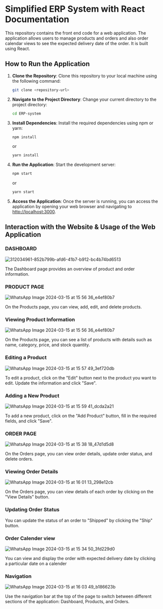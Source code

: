 # Simplified ERP System with React Documentation

This repository contains the front end code for a web application. The application allows users to manage products and orders and also order calendar views to see the expected delivery date of the order. It is built using React.

## How to Run the Application

1. **Clone the Repository**: Clone this repository to your local machine using the following command:

   ```bash
   git clone <repository-url>
   ```

2. **Navigate to the Project Directory**: Change your current directory to the project directory:

   ```bash
   cd ERP-system
   ```

3. **Install Dependencies**: Install the required dependencies using npm or yarn:

   ```bash
   npm install
   ```

   or

   ```bash
   yarn install
   ```

4. **Run the Application**: Start the development server:

   ```bash
   npm start
   ```

   or

   ```bash
   yarn start
   ```

5. **Access the Application**: Once the server is running, you can access the application by opening your web browser and navigating to [http://localhost:3000](http://localhost:3000).

## Interaction with the Website & Usage of the Web Application

### DASHBOARD

![312034961-852b799b-afd6-41b7-b912-bc4b74bd6513](https://github.com/bembadiswathi-5c6/ERP-System/assets/130271827/324be520-78de-4f94-8f49-c20b070a349b)


The Dashboard page provides an overview of product and order information.


### PRODUCT PAGE

![WhatsApp Image 2024-03-15 at 15 56 36_e4ef80b7](https://github.com/bembadiswathi-5c6/ERP-System/assets/130271827/2a029d2d-5536-4a5d-b24b-9470a4041dc0)


On the Products page, you can view, add, edit, and delete products.

### Viewing Product Information


![WhatsApp Image 2024-03-15 at 15 56 36_e4ef80b7](https://github.com/bembadiswathi-5c6/ERP-System/assets/130271827/2a029d2d-5536-4a5d-b24b-9470a4041dc0)

On the Products page, you can see a list of products with details such as name, category, price, and stock quantity.

### Editing a Product

![WhatsApp Image 2024-03-15 at 15 57 49_3ef720db](https://github.com/bembadiswathi-5c6/ERP-System/assets/130271827/9508c910-bfc1-4638-a36f-fea79bcc86f4)

To edit a product, click on the "Edit" button next to the product you want to edit. Update the information and click "Save".

### Adding a New Product

![WhatsApp Image 2024-03-15 at 15 59 41_dcda2a21](https://github.com/bembadiswathi-5c6/ERP-System/assets/130271827/7f9bd695-7d95-4828-a8f0-48cda629e403)

To add a new product, click on the "Add Product" button, fill in the required fields, and click "Save".

### ORDER PAGE

![WhatsApp Image 2024-03-15 at 15 38 18_47d1d5d8](https://github.com/bembadiswathi-5c6/ERP-System/assets/130271827/721b2119-6853-4f78-b49c-8e576c89c9d7)

On the Orders page, you can view order details, update order status, and delete orders.

### Viewing Order Details

![WhatsApp Image 2024-03-15 at 16 01 13_298e12cb](https://github.com/bembadiswathi-5c6/ERP-System/assets/130271827/a2f3accb-d67a-406b-97c5-ca914919ef6d)

On the Orders page, you can view details of each order by clicking on the "View Details" button.

### Updating Order Status

You can update the status of an order to "Shipped" by clicking the "Ship" button.

### Order Calender view

![WhatsApp Image 2024-03-15 at 15 34 50_3fd229d0](https://github.com/bembadiswathi-5c6/ERP-System/assets/130271827/66449dcf-d7b6-4939-ae1e-93d59239de2f)

You can view and display the order with expected delivery date by clicking  a particular date on a calender


### Navigation

![WhatsApp Image 2024-03-15 at 16 03 49_b186623b](https://github.com/bembadiswathi-5c6/ERP-System/assets/130271827/c61d6d1b-6c4d-4623-8a39-82b91553ec73)

Use the navigation bar at the top of the page to switch between different sections of the application: Dashboard, Products, and Orders.

